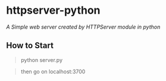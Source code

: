 # httpserver-python
_A Simple web server created by HTTPServer module in python_

## How to Start

>python server.py

>then go on localhost:3700
